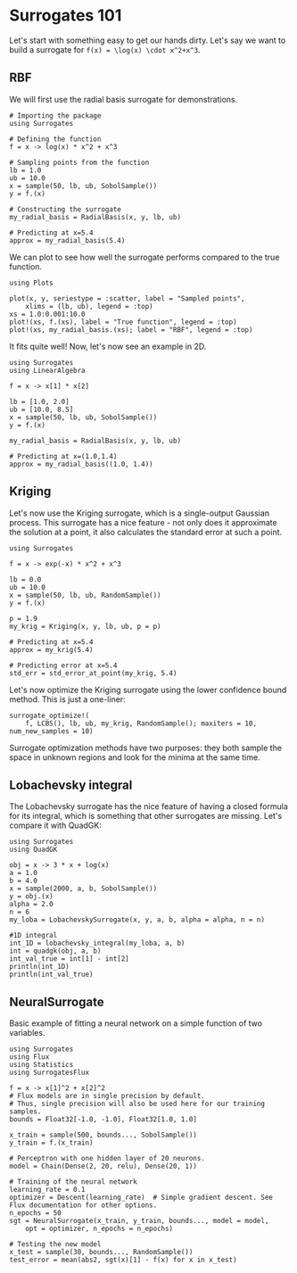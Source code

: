 # Surrogates 101

Let's start with something easy to get our hands dirty. Let's say we want to build a surrogate for ``f(x) = \log(x) \cdot x^2+x^3``.

## RBF

We will first use the radial basis surrogate for demonstrations.

```@example rbf
# Importing the package
using Surrogates

# Defining the function
f = x -> log(x) * x^2 + x^3

# Sampling points from the function
lb = 1.0
ub = 10.0
x = sample(50, lb, ub, SobolSample())
y = f.(x)

# Constructing the surrogate
my_radial_basis = RadialBasis(x, y, lb, ub)

# Predicting at x=5.4
approx = my_radial_basis(5.4)
```

We can plot to see how well the surrogate performs compared to the true function.

```@example rbf
using Plots

plot(x, y, seriestype = :scatter, label = "Sampled points",
    xlims = (lb, ub), legend = :top)
xs = 1.0:0.001:10.0
plot!(xs, f.(xs), label = "True function", legend = :top)
plot!(xs, my_radial_basis.(xs); label = "RBF", legend = :top)
```

It fits quite well! Now, let's now see an example in 2D.

```@example rbf
using Surrogates
using LinearAlgebra

f = x -> x[1] * x[2]

lb = [1.0, 2.0]
ub = [10.0, 8.5]
x = sample(50, lb, ub, SobolSample())
y = f.(x)

my_radial_basis = RadialBasis(x, y, lb, ub)

# Predicting at x=(1.0,1.4)
approx = my_radial_basis((1.0, 1.4))
```

## Kriging

Let's now use the Kriging surrogate, which is a single-output Gaussian process. This surrogate has a nice feature - not only does it approximate the solution at a point, it also calculates the standard error at such a point.

```@example kriging
using Surrogates

f = x -> exp(-x) * x^2 + x^3

lb = 0.0
ub = 10.0
x = sample(50, lb, ub, RandomSample())
y = f.(x)

p = 1.9
my_krig = Kriging(x, y, lb, ub, p = p)

# Predicting at x=5.4
approx = my_krig(5.4)

# Predicting error at x=5.4
std_err = std_error_at_point(my_krig, 5.4)
```

Let's now optimize the Kriging surrogate using the lower confidence bound method. This is just a one-liner:

```@example kriging
surrogate_optimize!(
    f, LCBS(), lb, ub, my_krig, RandomSample(); maxiters = 10, num_new_samples = 10)
```

Surrogate optimization methods have two purposes: they both sample the space in unknown regions and look for the minima at the same time.

## Lobachevsky integral

The Lobachevsky surrogate has the nice feature of having a closed formula for its integral, which is something that other surrogates are missing. Let's compare it with QuadGK:

```@example loba
using Surrogates
using QuadGK

obj = x -> 3 * x + log(x)
a = 1.0
b = 4.0
x = sample(2000, a, b, SobolSample())
y = obj.(x)
alpha = 2.0
n = 6
my_loba = LobachevskySurrogate(x, y, a, b, alpha = alpha, n = n)

#1D integral
int_1D = lobachevsky_integral(my_loba, a, b)
int = quadgk(obj, a, b)
int_val_true = int[1] - int[2]
println(int_1D)
println(int_val_true)
```

## NeuralSurrogate

Basic example of fitting a neural network on a simple function of two variables.

```@example nns
using Surrogates
using Flux
using Statistics
using SurrogatesFlux

f = x -> x[1]^2 + x[2]^2
# Flux models are in single precision by default.
# Thus, single precision will also be used here for our training samples.
bounds = Float32[-1.0, -1.0], Float32[1.0, 1.0]

x_train = sample(500, bounds..., SobolSample())
y_train = f.(x_train)

# Perceptron with one hidden layer of 20 neurons.
model = Chain(Dense(2, 20, relu), Dense(20, 1))

# Training of the neural network
learning_rate = 0.1
optimizer = Descent(learning_rate)  # Simple gradient descent. See Flux documentation for other options.
n_epochs = 50
sgt = NeuralSurrogate(x_train, y_train, bounds..., model = model,
    opt = optimizer, n_epochs = n_epochs)

# Testing the new model
x_test = sample(30, bounds..., RandomSample())
test_error = mean(abs2, sgt(x)[1] - f(x) for x in x_test)
```
